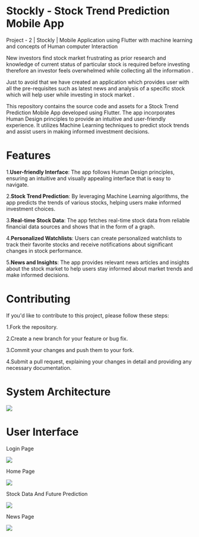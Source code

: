 # Stockly - Stock Trend Prediction Mobile App

Project - 2 | Stockly | Mobile Application using Flutter with machine learning and concepts of Human computer Interaction

New investors find stock market frustrating as prior research and knowledge of current status of particular stock is required before investing therefore an investor feels overwhelmed while collecting all the information .

Just to avoid that we have created an application which provides user with all the pre-requisites such as latest news and  analysis of a specific stock which will help user while investing in stock market .

This repository contains the source code and assets for a Stock Trend Prediction Mobile App developed using Flutter. The app incorporates Human Design principles to provide an intuitive and user-friendly experience. It utilizes Machine Learning techniques to predict stock trends and assist users in making informed investment decisions.

# Features
1.**User-friendly Interface**: The app follows Human Design principles, ensuring an intuitive and visually appealing interface that is easy to navigate.

2.**Stock Trend Prediction**: By leveraging Machine Learning algorithms, the app predicts the trends of various stocks, helping users make informed investment choices.

3.**Real-time Stock Data**: The app fetches real-time stock data from reliable financial data sources and shows that in the form of a graph.

4.**Personalized Watchlists**: Users can create personalized watchlists to track their favorite stocks and receive notifications about significant changes in stock performance.

5.**News and Insights**: The app provides relevant news articles and insights about the stock market to help users stay informed about market trends and make informed decisions.

# Contributing
If you'd like to contribute to this project, please follow these steps:

1.Fork the repository.

2.Create a new branch for your feature or bug fix.

3.Commit your changes and push them to your fork.

4.Submit a pull request, explaining your changes in detail and providing any necessary documentation.

# System Architecture

![](https://github.com/AryanGandotra/stockly-1/blob/main/Images/Screenshot%202023-05-14%20at%203.31.46%20PM.png)

# User Interface

Login Page

![](https://github.com/AryanGandotra/stockly-1/blob/main/Images/Screenshot%202023-05-14%20at%203.32.17%20PM.png)

Home Page

![](https://github.com/AryanGandotra/stockly-1/blob/main/Images/Screenshot%202023-05-14%20at%203.32.07%20PM.png)

Stock Data And Future Prediction 

![](https://github.com/AryanGandotra/stockly-1/blob/main/Images/Screenshot%202023-05-14%20at%203.32.32%20PM.png)

News Page

![](https://github.com/AryanGandotra/stockly-1/blob/main/Images/Screenshot%202023-05-14%20at%203.32.42%20PM.png)
